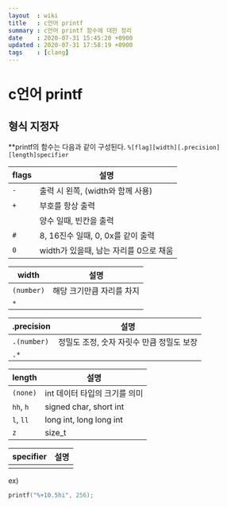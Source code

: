```yaml
---
layout  : wiki
title   : c언어 printf
summary : c언어 printf 함수에 대한 정리
date    : 2020-07-31 15:45:20 +0900
updated : 2020-07-31 17:58:19 +0900
tags    : [clang]
---
```


# c언어 printf

## 형식 지정자

**printf의 함수는 다음과 같이 구성된다.
`%[flag][width][.precision][length]specifier`


| flags      | 설명                                   |
|------------|----------------------------------------|
| `-`        | 출력 시 왼쪽, (width와 함께 사용)      |
| `+`        | 부호를 항상 출력                      |
| ` `        | 양수 일때, 빈칸을 출력                 |
| `#`        | 8, 16진수 일때, 0, 0x를 같이 출력      |
| `0`        | width가 있을때, 남는 자리를 0으로 채움 |

| width      | 설명                      |
|------------|---------------------------|
| `(number)` | 해당 크기만큼 자리를 차지 |
| `*`        |                           |

| .precision  | 설명                                      |
|-------------|-------------------------------------------|
| `.(number)` | 정밀도 조정, 숫자 자릿수 만큼 정밀도 보장 |
| `.*`        |                                           |

| length    | 설명                          |
|-----------|-------------------------------|
| `(none)`  | int 데이터 타입의 크기를 의미 |
| `hh`, `h` | signed char, short int        |
| `l`, `ll` | long int, long long int       |
| `z`       | size_t                        |

| specifier | 설명 |
|-----------|------|
|           |      |

ex)
```c
printf("%+10.5hi", 256);
```
